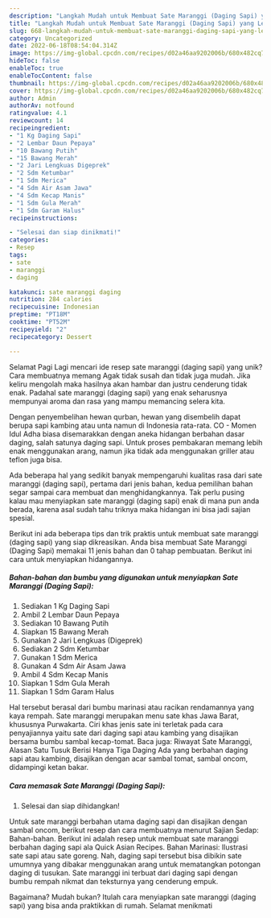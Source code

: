 ```yaml
---
description: "Langkah Mudah untuk Membuat Sate Maranggi (Daging Sapi) yang Lezat, Lezat"
title: "Langkah Mudah untuk Membuat Sate Maranggi (Daging Sapi) yang Lezat, Lezat"
slug: 668-langkah-mudah-untuk-membuat-sate-maranggi-daging-sapi-yang-lezat-lezat
category: Uncategorized
date: 2022-06-18T08:54:04.314Z
image: https://img-global.cpcdn.com/recipes/d02a46aa9202006b/680x482cq70/sate-maranggi-daging-sapi-foto-resep-utama.jpg
hideToc: false
enableToc: true
enableTocContent: false
thumbnail: https://img-global.cpcdn.com/recipes/d02a46aa9202006b/680x482cq70/sate-maranggi-daging-sapi-foto-resep-utama.jpg
cover: https://img-global.cpcdn.com/recipes/d02a46aa9202006b/680x482cq70/sate-maranggi-daging-sapi-foto-resep-utama.jpg
author: Admin
authorAv: notfound
ratingvalue: 4.1
reviewcount: 14
recipeingredient:
- "1 Kg Daging Sapi"
- "2 Lembar Daun Pepaya"
- "10 Bawang Putih"
- "15 Bawang Merah"
- "2 Jari Lengkuas Digeprek"
- "2 Sdm Ketumbar"
- "1 Sdm Merica"
- "4 Sdm Air Asam Jawa"
- "4 Sdm Kecap Manis"
- "1 Sdm Gula Merah"
- "1 Sdm Garam Halus"
recipeinstructions:

- "Selesai dan siap dinikmati!"
categories:
- Resep
tags:
- sate
- maranggi
- daging

katakunci: sate maranggi daging 
nutrition: 284 calories
recipecuisine: Indonesian
preptime: "PT18M"
cooktime: "PT52M"
recipeyield: "2"
recipecategory: Dessert

---
```



Selamat Pagi Lagi mencari ide resep sate maranggi (daging sapi) yang unik? Cara membuatnya memang Agak tidak susah dan tidak juga mudah. Jika keliru mengolah maka hasilnya akan hambar dan justru cenderung tidak enak. Padahal sate maranggi (daging sapi) yang enak seharusnya mempunyai aroma dan rasa yang mampu memancing selera kita.


Dengan penyembelihan hewan qurban, hewan yang disembelih dapat berupa sapi kambing atau unta namun di Indonesia rata-rata. CO - Momen Idul Adha biasa disemarakkan dengan aneka hidangan berbahan dasar daging, salah satunya daging sapi. Untuk proses pembakaran memang lebih enak menggunakan arang, namun jika tidak ada menggunakan griller atau teflon juga bisa.

Ada beberapa hal yang sedikit banyak mempengaruhi kualitas rasa dari sate maranggi (daging sapi), pertama dari jenis bahan, kedua pemilihan bahan segar sampai cara membuat dan menghidangkannya. Tak perlu pusing kalau mau menyiapkan sate maranggi (daging sapi) enak di mana pun anda berada, karena asal sudah tahu triknya maka hidangan ini bisa jadi sajian spesial.


Berikut ini ada beberapa tips dan trik praktis untuk membuat sate maranggi (daging sapi) yang siap dikreasikan. Anda bisa membuat Sate Maranggi (Daging Sapi) memakai 11 jenis bahan dan 0 tahap pembuatan. Berikut ini cara untuk menyiapkan hidangannya.

<!--inarticleads1-->

##### Bahan-bahan dan bumbu yang digunakan untuk menyiapkan Sate Maranggi (Daging Sapi):

1. Sediakan 1 Kg Daging Sapi
1. Ambil 2 Lembar Daun Pepaya
1. Sediakan 10 Bawang Putih
1. Siapkan 15 Bawang Merah
1. Gunakan 2 Jari Lengkuas (Digeprek)
1. Sediakan 2 Sdm Ketumbar
1. Gunakan 1 Sdm Merica
1. Gunakan 4 Sdm Air Asam Jawa
1. Ambil 4 Sdm Kecap Manis
1. Siapkan 1 Sdm Gula Merah
1. Siapkan 1 Sdm Garam Halus


Hal tersebut berasal dari bumbu marinasi atau racikan rendamannya yang kaya rempah. Sate maranggi merupakan menu sate khas Jawa Barat, khususnya Purwakarta. Ciri khas jenis sate ini terletak pada cara penyajiannya yaitu sate dari daging sapi atau kambing yang disajikan bersama bumbu sambal kecap-tomat. Baca juga: Riwayat Sate Maranggi, Alasan Satu Tusuk Berisi Hanya Tiga Daging Ada yang berbahan daging sapi atau kambing, disajikan dengan acar sambal tomat, sambal oncom, didampingi ketan bakar. 

<!--inarticleads2-->

##### Cara memasak Sate Maranggi (Daging Sapi):


1. Selesai dan siap dihidangkan!

Untuk sate maranggi berbahan utama daging sapi dan disajikan dengan sambal oncom, berikut resep dan cara membuatnya menurut Sajian Sedap: Bahan-bahan. Berikut ini adalah resep untuk membuat sate maranggi berbahan daging sapi ala Quick Asian Recipes. Bahan Marinasi: Ilustrasi sate sapi atau sate goreng. Nah, daging sapi tersebut bisa dibikin sate umumnya yang dibakar menggunakan arang untuk mematangkan potongan daging di tusukan. Sate maranggi ini terbuat dari daging sapi dengan bumbu rempah nikmat dan teksturnya yang cenderung empuk. 

Bagaimana? Mudah bukan? Itulah cara menyiapkan sate maranggi (daging sapi) yang bisa anda praktikkan di rumah. Selamat menikmati
